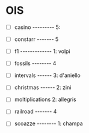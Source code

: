 # OIS

- [ ] casino --------- 5: 

- [ ] constarr ------- 5

- [ ] f1 ------------- 1: volpi

- [ ] fossils -------- 4

- [ ] intervals ------ 3: d'aniello

- [ ] christmas ------ 2: zini

- [ ] moltiplications  2: allegris

- [ ] railroad ------- 4

- [ ] scoazze -------- 1: champa
